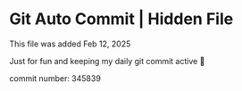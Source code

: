 # Git Auto Commit | Hidden File

This file was added Feb 12, 2025

Just for fun and keeping my daily git commit active 🤪

commit number: 345839
